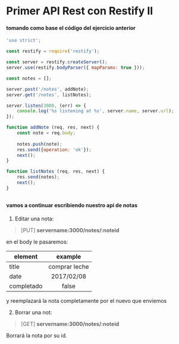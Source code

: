 # Primer API Rest con Restify II
#### tomando como base el código del ejercicio anterior 

```javascript
'use strict';

const restify = require('restify');

const server = restify.createServer();
server.use(restify.bodyParser({ mapParams: true }));

const notes = [];

server.post('/notes', addNote);
server.get('/notes', listNotes);

server.listen(3000, (err) => {
	console.log('%s listening at %s', server.name, server.url);
}); 

function addNote (req, res, next) {
	const note = req.body;
	
	notes.push(note);
	res.send({operation: 'ok'});
	next();
}

function listNotes (req, res, next) {
    res.send(notes);
    next();
}
```
##

#### vamos a continuar escribiendo nuestro api de notas

1. Editar una nota:
>[PUT] **servername:3000/notes/:noteid** 

en el body le pasaremos:

| element        | example       | 
| -------------- |:-------------:|
| title          | comprar leche | 
| date           | 2017/02/08    |   
| completado     | false         |

y reemplazará la nota completamente por el nuevo que enviemos

2. Borrar una not:
>[GET] **servername:3000/notes/:noteid** 

Borrará la nota por su id.
